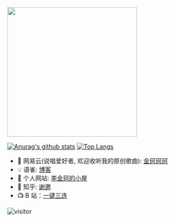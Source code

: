 <img src="https://github.com/lijinke666/lijinke666/blob/master/ysg.jpg" width="300"/>

[![Anurag's github stats](https://github-readme-stats.vercel.app/api?username=lijinke666&show_icons=true)](https://github.com/anuraghazra/github-readme-stats)
[![Top Langs](https://github-readme-stats.vercel.app/api/top-langs/?username=lijinke666)](https://github.com/anuraghazra/github-readme-stats)

- 🎵 网易云(说唱爱好者, 欢迎收听我的原创歌曲): [金珂珂珂](https://music.163.com/#/user/home?id=85987424)
- 💡 语雀: [博客](https://www.yuque.com/lijinke/blog)
- 📘 个人网站: [李金珂的小屋](https://www.lijinke.cn/)
- 📖 知乎: [谢邀](https://www.zhihu.com/people/duan-tui-xiao-ke-ji-17-22)
- 📺 B 站：[一键三连](https://space.bilibili.com/340296769/)

![visitor](https://visitor-badge.glitch.me/badge?page_id=lijinke666.lijinke666)
